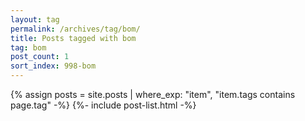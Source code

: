 ```yaml
---
layout: tag
permalink: /archives/tag/bom/
title: Posts tagged with bom
tag: bom
post_count: 1
sort_index: 998-bom
---
```

{% assign posts = site.posts | where_exp: "item", "item.tags contains page.tag" -%}
{%- include post-list.html -%}
